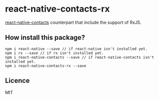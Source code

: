 # react-native-contacts-rx
[react-native-contacts](https://github.com/rt2zz/react-native-contacts) counterpart that include the support of RxJS.

## How install this package?

```
npm i react-native --save // if react-native isn't installed yet.
npm i rx --save // if rx isn't installed yet. 
npm i react-native-contacts --save // if react-native-contacts isn't installed yet.
npm i react-native-contacts-rx --save
```

## Licence

MIT

